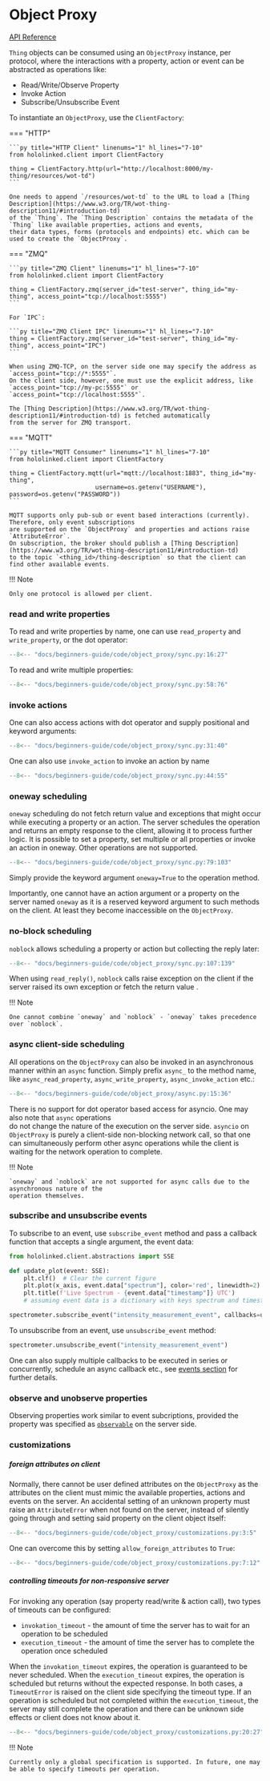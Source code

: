 # Object Proxy

[API Reference](../../api-reference/clients/object-proxy.md)

`Thing` objects can be consumed using an `ObjectProxy` instance, per protocol, where the interactions with
a property, action or event can be abstracted as operations like:

- Read/Write/Observe Property
- Invoke Action
- Subscribe/Unsubscribe Event

To instantiate an `ObjectProxy`, use the `ClientFactory`:

=== "HTTP"

    ```py title="HTTP Client" linenums="1" hl_lines="7-10"
    from hololinked.client import ClientFactory

    thing = ClientFactory.http(url="http://localhost:8000/my-thing/resources/wot-td")
    ```

    One needs to append `/resources/wot-td` to the URL to load a [Thing Description](https://www.w3.org/TR/wot-thing-description11/#introduction-td)
    of the `Thing`. The `Thing Description` contains the metadata of the `Thing` like available properties, actions and events,
    their data types, forms (protocols and endpoints) etc. which can be used to create the `ObjectProxy`.

=== "ZMQ"

    ```py title="ZMQ Client" linenums="1" hl_lines="7-10"
    from hololinked.client import ClientFactory

    thing = ClientFactory.zmq(server_id="test-server", thing_id="my-thing", access_point="tcp://localhost:5555")
    ```

    For `IPC`:

    ```py title="ZMQ Client IPC" linenums="1" hl_lines="7-10"
    thing = ClientFactory.zmq(server_id="test-server", thing_id="my-thing", access_point="IPC")
    ```

    When using ZMQ-TCP, on the server side one may specify the address as `access_point="tcp://*:5555"`.
    On the client side, however, one must use the explicit address, like `access_point="tcp://my-pc:5555"` or
    `access_point="tcp://localhost:5555"`.

    The [Thing Description](https://www.w3.org/TR/wot-thing-description11/#introduction-td) is fetched automatically
    from the server for ZMQ transport.

=== "MQTT"

    ```py title="MQTT Consumer" linenums="1" hl_lines="7-10"
    from hololinked.client import ClientFactory

    thing = ClientFactory.mqtt(url="mqtt://localhost:1883", thing_id="my-thing",
                            username=os.getenv("USERNAME"), password=os.getenv("PASSWORD"))
    ```

    MQTT supports only pub-sub or event based interactions (currently). Therefore, only event subscriptions
    are supported on the `ObjectProxy` and properties and actions raise `AttributeError`.
    On subscription, the broker should publish a [Thing Description](https://www.w3.org/TR/wot-thing-description11/#introduction-td)
    to the topic `<thing_id>/thing-description` so that the client can find other available events.

!!! Note

    Only one protocol is allowed per client.

### read and write properties

To read and write properties by name, one can use `read_property` and `write_property`, or the dot operator:

```py title="read and write property" linenums="1"
--8<-- "docs/beginners-guide/code/object_proxy/sync.py:16:27"
```

To read and write multiple properties:

```py title="read and write multiple properties" linenums="1"
--8<-- "docs/beginners-guide/code/object_proxy/sync.py:58:76"
```

### invoke actions

One can also access actions with dot operator and supply positional and keyword arguments:

```py title="invoke actions with dot operator" linenums="1"
--8<-- "docs/beginners-guide/code/object_proxy/sync.py:31:40"
```

One can also use `invoke_action` to invoke an action by name

```py title="invoke_action()" linenums="1"
--8<-- "docs/beginners-guide/code/object_proxy/sync.py:44:55"
```

### oneway scheduling

`oneway` scheduling do not fetch return value and exceptions that might occur while executing a property or an action.
The server schedules the operation and returns an empty response to the client, allowing it to process further logic.
It is possible to set a property, set multiple or all properties or invoke an action in
oneway. Other operations are not supported.

```py title="oneway=True" linenums="1"
--8<-- "docs/beginners-guide/code/object_proxy/sync.py:79:103"
```

Simply provide the keyword argument `oneway=True` to the operation method.

Importantly, one cannot have an action argument or a property on the server named `oneway` as it is a
reserved keyword argument to such methods on the client. At least they become inaccessible on the `ObjectProxy`.

### no-block scheduling

`noblock` allows scheduling a property or action but collecting the reply later:

```py title="noblock=True" linenums="1"
--8<-- "docs/beginners-guide/code/object_proxy/sync.py:107:139"
```

When using `read_reply()`, `noblock` calls raise exception on the client if the server raised its own exception or fetch the return value .

<!-- We supported this before, but not now, TODO renable -->
<!-- Timeout exceptions are raised when there is no reply within timeout specified.

.. literalinclude:: code/object_proxy/sync.py
    :language: python
    :linenos:
    :lines: 95-98 -->

!!! Note

    One cannot combine `oneway` and `noblock` - `oneway` takes precedence over `noblock`.

### async client-side scheduling

All operations on the `ObjectProxy` can also be invoked in an asynchronous manner within an `async` function.
Simply prefix `async_` to the method name, like `async_read_property`, `async_write_property`, `async_invoke_action` etc.:

```py title="asyncio" linenums="1"
--8<-- "docs/beginners-guide/code/object_proxy/async.py:15:36"
```

There is no support for dot operator based access for asyncio. One may also note that `async` operations  
do not change the nature of the execution on the server side.
`asyncio` on `ObjectProxy` is purely a client-side non-blocking network call, so that one can
simultaneously perform other async operations while the client is waiting for the network operation to complete.

!!! Note

    `oneway` and `noblock` are not supported for async calls due to the asynchronous nature of the
    operation themselves.

### subscribe and unsubscribe events

To subscribe to an event, use `subscribe_event` method and pass a callback function that accepts a single argument, the event data:

```py title="subscribe_event()" linenums="1"
from hololinked.client.abstractions import SSE

def update_plot(event: SSE):
    plt.clf()  # Clear the current figure
    plt.plot(x_axis, event.data["spectrum"], color='red', linewidth=2)
    plt.title(f'Live Spectrum - {event.data["timestamp"]} UTC')
    # assuming event data is a dictionary with keys spectrum and timestamp

spectrometer.subscribe_event("intensity_measurement_event", callbacks=update_plot)
```

To unsubscribe from an event, use `unsubscribe_event` method:

```py title="unsubscribe_event()" linenums="1"
spectrometer.unsubscribe_event("intensity_measurement_event")
```

One can also supply multiple callbacks to be executed in series or concurrently, schedule an async callback etc., see [events section](./events.md#subscription) for further details.

### observe and unobserve properties

Observing properties work similar to event subcriptions, provided the property was specified as [`observable`](properties/arguments.md#observable) on the server side.

### customizations

##### foreign attributes on client

Normally, there cannot be user defined attributes on the `ObjectProxy` as the attributes on the client
must mimic the available properties, actions and events on the server. An accidental setting of an unknown
property must raise an `AttributeError` when not found on the server, instead of silently going through and setting
said property on the client object itself:

```py title="foreign attributes raise AttributeError" linenums="1"
--8<-- "docs/beginners-guide/code/object_proxy/customizations.py:3:5"
```

One can overcome this by setting `allow_foreign_attributes` to `True`:

```py title="foreign attributes allowed" linenums="1"
--8<-- "docs/beginners-guide/code/object_proxy/customizations.py:7:12"
```

##### controlling timeouts for non-responsive server

For invoking any operation (say property read/write & action call), two types of timeouts can be configured:

- `invokation_timeout` - the amount of time the server has to wait for an operation to be scheduled
- `execution_timeout` - the amount of time the server has to complete the operation once scheduled

When the `invokation_timeout` expires, the operation is guaranteed to be never scheduled. When the `execution_timeout` expires, the operation is scheduled but returns without the expected response. In both cases, a `TimeoutError` is raised on the client side specifying the timeout type. If an operation is scheduled but not completed within the `execution_timeout`, the server may still complete the operation and there can be unknown side effects or client does not know about it.

```py title="timeout specification" linenums="1"
--8<-- "docs/beginners-guide/code/object_proxy/customizations.py:20:27"
```

!!! Note

    Currently only a global specification is supported. In future, one may be able to specify timeouts per operation.

<!-- #### change handshake timeout

Before sending the first message to the server, a handshake is always done explicitly to not loose messages on the socket.
This is an artificat of ZMQ (which also does its own handshake). `handshake_timeout` controls how long to look for the server,
in case the server takes a while to boot.

```py title="timeout" linenums="1"
--8<-- "docs/beginners-guide/code/object_proxy/customizations.py:10:11"
```

Default value is 1 minute. A `ConnectionError` is raised if the server cannot be contacted.

One can also delay contacting the server by setting `load_thing` to False. But one has to manually performing the `handshake` later
before loading the server resources:

```py title="timeout" linenums="1"
--8<-- "docs/beginners-guide/code/object_proxy/customizations.py:12:17"
```

If one is completely sure that server is online, one may drop the manual handshake.  -->
